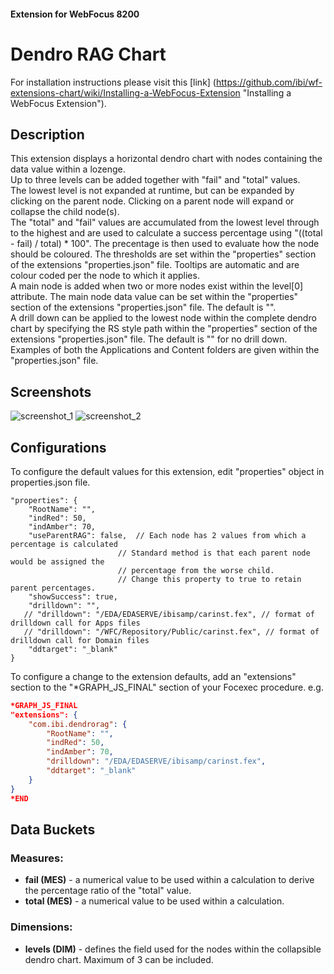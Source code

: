 #### Extension for WebFocus 8200
# Dendro RAG Chart
For installation instructions please visit this [link] (https://github.com/ibi/wf-extensions-chart/wiki/Installing-a-WebFocus-Extension "Installing a WebFocus Extension").
## Description
This extension displays a horizontal dendro chart with nodes containing the data value within a lozenge.<br />
Up to three levels can be added together with "fail" and "total" values.<br />
The lowest level is not expanded at runtime, but can be expanded by clicking on the parent node. Clicking on a parent node will expand or collapse the child node(s).<br />
The "total" and "fail" values are accumulated from the lowest level through to the highest and are used to calculate a success percentage using "((total - fail) / total) * 100". The precentage is then used to evaluate how the node should be coloured. The thresholds are set within the "properties" section of the extensions "properties.json" file. Tooltips are automatic and are colour coded per the node to which it applies.<br />
A main node is added when two or more nodes exist within the level[0] attribute. The main node data value can be set within the "properties" section of the extensions "properties.json" file. The default is "".<br />
A drill down can be applied to the lowest node within the complete dendro chart by specifying the RS style path within the "properties" section of the extensions "properties.json" file. The default is "" for no drill down. Examples of both the Applications and Content folders are given within the "properties.json" file.
## Screenshots
![screenshot_1](https://github.com/ibi/wf-extensions-chart/blob/master/com.ibi.dendrorag/screenshots/1.png)
![screenshot_2](https://github.com/ibi/wf-extensions-chart/blob/master/com.ibi.dendrorag/screenshots/2.png)
## Configurations
To configure the default values for this extension, edit "properties" object in properties.json file.
	
	"properties": {
        "RootName": "",
        "indRed": 50,
        "indAmber": 70,
        "useParentRAG": false,  // Each node has 2 values from which a percentage is calculated
		                    // Standard method is that each parent node would be assigned the
		                    // percentage from the worse child.
		                    // Change this property to true to retain parent percentages.
        "showSuccess": true,
        "drilldown": "",
       // "drilldown": "/EDA/EDASERVE/ibisamp/carinst.fex", // format of drilldown call for Apps files
       // "drilldown": "/WFC/Repository/Public/carinst.fex", // format of drilldown call for Domain files
        "ddtarget": "_blank"
	}
    
To configure a change to the extension defaults, add an "extensions" section to the "*GRAPH_JS_FINAL" section of your Focexec procedure. e.g.

```json
*GRAPH_JS_FINAL
"extensions": {
	"com.ibi.dendrorag": {
        "RootName": "",
        "indRed": 50,
        "indAmber": 70,
        "drilldown": "/EDA/EDASERVE/ibisamp/carinst.fex",
        "ddtarget": "_blank"
	}
}
*END
```
## Data Buckets
### Measures:
* **fail (MES)** - a numerical value to be used within a calculation to derive the percentage ratio of the "total" value.
* **total (MES)** - a numerical value to be used within a calculation.
### Dimensions:
* **levels (DIM)** - defines the field used for the nodes within the collapsible dendro chart. Maximum of 3 can be included.
